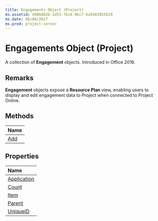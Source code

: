 ```yaml
---
title: Engagements Object (Project)
ms.assetid: 4986802b-1d53-7bc6-0bc7-6a5b83855628
ms.date: 06/08/2017
ms.prod: project-server
---
```



# Engagements Object (Project)

A collection of **Engagement** objects. Introduced in Office 2016.
 


## Remarks

 **Engagement** objects expose a **Resource Plan** view, enabling users to display and edit engagement data to Project when connected to Project Online.
 

 

## Methods
<a name="methods"> </a>



|**Name**|
|:-----|
|[Add](engagements-add-method-project.md)|

## Properties
<a name="properties"> </a>



|**Name**|
|:-----|
|[Application](engagements-application-property-project.md)|
|[Count](engagements-count-property-project.md)|
|[Item](engagements-item-property-project.md)|
|[Parent](engagements-parent-property-project.md)|
|[UniqueID](engagements-uniqueid-property-project.md)|

